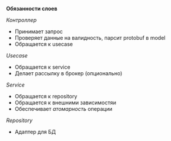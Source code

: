 **Обязанности слоев**

*Контроллер* 
- Принимает запрос
- Проверяет данные на валидность, парсит protobuf в model
- Обращается к usecase

*Usecase*
- Обращается к service
- Делает рассылку в брокер (опционально)

*Service*
- Обращается к repository
- Обращается к внешними зависимостяи
- Обеспечивает _атомарность_ операции

*Repository*
- Адаптер для БД